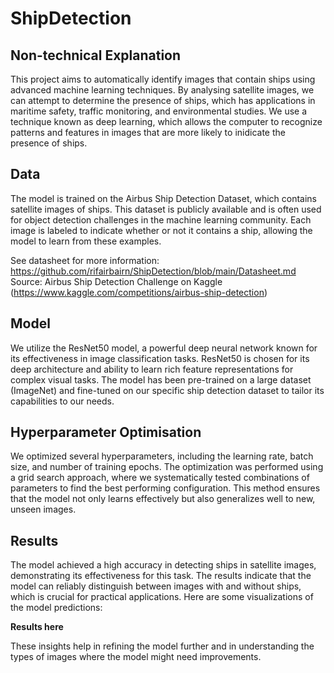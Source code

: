 # ShipDetection

## Non-technical Explanation
This project aims to automatically identify images that contain ships using advanced machine learning techniques. By analysing satellite images, we can attempt to determine the presence of ships, which has applications in maritime safety, traffic monitoring, and environmental studies. We use a technique known as deep learning, which allows the computer to recognize patterns and features in images that are more likely to inidicate the presence of ships.

## Data
The model is trained on the Airbus Ship Detection Dataset, which contains satellite images of ships. This dataset is publicly available and is often used for object detection challenges in the machine learning community. Each image is labeled to indicate whether or not it contains a ship, allowing the model to learn from these examples.

See datasheet for more information: https://github.com/rifairbairn/ShipDetection/blob/main/Datasheet.md
Source: Airbus Ship Detection Challenge on Kaggle (https://www.kaggle.com/competitions/airbus-ship-detection)

## Model
We utilize the ResNet50 model, a powerful deep neural network known for its effectiveness in image classification tasks. ResNet50 is chosen for its deep architecture and ability to learn rich feature representations for complex visual tasks. The model has been pre-trained on a large dataset (ImageNet) and fine-tuned on our specific ship detection dataset to tailor its capabilities to our needs.

## Hyperparameter Optimisation
We optimized several hyperparameters, including the learning rate, batch size, and number of training epochs. The optimization was performed using a grid search approach, where we systematically tested combinations of parameters to find the best performing configuration. This method ensures that the model not only learns effectively but also generalizes well to new, unseen images.

## Results
The model achieved a high accuracy in detecting ships in satellite images, demonstrating its effectiveness for this task. The results indicate that the model can reliably distinguish between images with and without ships, which is crucial for practical applications. Here are some visualizations of the model predictions:

**Results here**

These insights help in refining the model further and in understanding the types of images where the model might need improvements.


